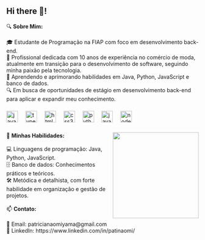 <h2 align="left">Hi there 👋!</h2>

<p align="left">🔍 <b>Sobre Mim:</b><br><br>🎓 Estudante de Programação na FIAP com foco em desenvolvimento back-end.<br>🔄 Profissional dedicada com 10 anos de experiência no comércio de moda, atualmente em transição para o desenvolvimento de software, seguindo minha paixão pela tecnologia.<br>🌱 Aprendendo e aprimorando habilidades em Java, Python, JavaScript e banco de dados.<br>🔍 Em busca de oportunidades de estágio em desenvolvimento back-end para aplicar e expandir meu conhecimento.</p>

###

<div align="left">
  <img src="https://cdn.jsdelivr.net/gh/devicons/devicon/icons/javascript/javascript-original.svg" height="30" alt="javascript logo"  />
  <img width="12" />
  <img src="https://cdn.jsdelivr.net/gh/devicons/devicon/icons/typescript/typescript-original.svg" height="30" alt="typescript logo"  />
  <img width="12" />
  <img src="https://cdn.jsdelivr.net/gh/devicons/devicon/icons/html5/html5-original.svg" height="30" alt="html5 logo"  />
  <img width="12" />
  <img src="https://cdn.jsdelivr.net/gh/devicons/devicon/icons/css3/css3-original.svg" height="30" alt="css3 logo"  />
  <img width="12" />
  <img src="https://cdn.jsdelivr.net/gh/devicons/devicon/icons/python/python-original.svg" height="30" alt="python logo"  />
  <img width="12" />
  <img src="https://cdn.jsdelivr.net/gh/devicons/devicon/icons/java/java-original.svg" height="30" alt="java logo"  />
  <img width="12" />
  <img src="https://cdn.jsdelivr.net/gh/devicons/devicon/icons/nodejs/nodejs-original.svg" height="30" alt="nodejs logo"  />
</div>

###

<img align="right" height="225" src="https://i.postimg.cc/wMFgHTPf/Whats-App-Image-2024-02-04-at-21-50-34.jpg"/>

###

<p align="left">🚀 <b>Minhas Habilidades:</b><br><br>💻 Linguagens de programação: Java, Python, JavaScript.<br>🗄️ Banco de dados: Conhecimentos práticos e teóricos.<br>🛠️ Metódica e detalhista, com forte habilidade em organização e gestão de projetos.<br><br>📫 <b>Contato:</b><br><br>📧 Email: patricianaomiyama@gmail.com<br>🔗 LinkedIn: https://www.linkedin.com/in/patinaomi/</p>

###
